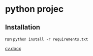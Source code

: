 # python projec

## Installation
run `python install -r requirements.txt`

[cv.docx](https://github.com/anon8901/python-projec/files/15171395/cv.docx)
